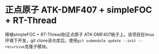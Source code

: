 # 正点原子 ATK-DMF407 + simpleFOC + RT-Thread #
移植simpleFOC + RT-Thread到正点原子 ATK-DMF407板子上。该项目在linux环境下开发，git clone该仓库后，使用`git submodule update --init --recursive`克隆子模块。
